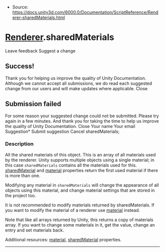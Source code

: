 * Source: https://docs.unity3d.com/6000.0/Documentation/ScriptReference/Renderer-sharedMaterials.html

#  [Renderer](https://docs.unity3d.com/6000.0/Documentation/ScriptReference/Renderer.html).sharedMaterials
Leave feedback
Suggest a change
## Success!
Thank you for helping us improve the quality of Unity Documentation. Although we cannot accept all submissions, we do read each suggested change from our users and will make updates where applicable.
Close
## Submission failed
For some reason your suggested change could not be submitted. Please <a>try again</a> in a few minutes. And thank you for taking the time to help us improve the quality of Unity Documentation.
Close
Your name Your email Suggestion* Submit suggestion
Cancel
sharedMaterials; 
### Description
All the shared materials of this object.
This is an array of all materials used by the renderer. Unity supports multiple objects using a single material; in this case `sharedMaterials` contains all the materials used for this. [sharedMaterial](https://docs.unity3d.com/6000.0/Documentation/ScriptReference/Renderer-sharedMaterial.html) and [material](https://docs.unity3d.com/6000.0/Documentation/ScriptReference/Renderer-material.html) properties return the first used material if there is more than one.  
  
Modifying any material in `sharedMaterials` will change the appearance of all objects using this material, and change material settings that are stored in the project too.  
  
It is not recommended to modify materials returned by sharedMaterials. If you want to modify the material of a renderer use [material](https://docs.unity3d.com/6000.0/Documentation/ScriptReference/Renderer-material.html) instead.  
  
Note that like all arrays returned by Unity, this returns a copy of materials array. If you want to change some materials in it, get the value, change an entry and set materials back.  
  
Additional resources: [material](https://docs.unity3d.com/6000.0/Documentation/ScriptReference/Renderer-material.html), [sharedMaterial](https://docs.unity3d.com/6000.0/Documentation/ScriptReference/Renderer-sharedMaterial.html) properties.
* * *
